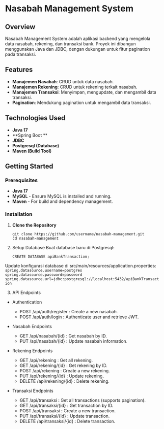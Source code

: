 # Nasabah Management System

## Overview
Nasabah Management System adalah aplikasi backend yang mengelola data nasabah, rekening, dan transaksi bank. Proyek ini dibangun menggunakan Java dan JDBC, dengan dukungan untuk fitur pagination pada transaksi.

## Features
- **Manajemen Nasabah**: CRUD untuk data nasabah.
- **Manajemen Rekening**: CRUD untuk rekening terkait nasabah.
- **Manajemen Transaksi**: Menyimpan, mengupdate, dan mengambil data transaksi.
- **Pagination**: Mendukung pagination untuk mengambil data transaksi.

## Technologies Used
- **Java 17**
- **Spring Boot **
- **JDBC**
- **Postgresql (Database)**
- **Maven (Build Tool)**

## Getting Started

### Prerequisites
- **Java 17**
- **MySQL** - Ensure MySQL is installed and running.
- **Maven** - For build and dependency management.

### Installation

1. **Clone the Repository**
   ```
   git clone https://github.com/username/nasabah-management.git
   cd nasabah-management
    ```
2. Setup Database
Buat database baru di Postgresql:
    ```
    CREATE DATABASE apiBankTransaction;
    ```
Update konfigurasi database di src/main/resources/application.properties:
    ```
    spring.datasource.username=postgres
    spring.datasource.password=password
    spring.datasource.url=jdbc:postgresql://localhost:5432/apiBankTransaction
    ```

3. API Endpoints
- Authentication
  - POST /api/auth/register : Create a new nasabah.
  - POST /api/auth/login : Authenticate user and retrieve JWT.

- Nasabah Endpoints

  - GET /api/nasabah/{id} : Get nasabah by ID.
  - PUT /api/nasabah/{id} : Update nasabah information.

- Rekening Endpoints
    - GET /api/rekening : Get all rekening.
    - GET /api/rekening/{id} : Get rekening by ID.
    - POST /api/rekening : Create a new rekening.
    - PUT /api/rekening/{id} : Update rekening.
    - DELETE /api/rekening/{id} : Delete rekening.

- Transaksi Endpoints
    - GET /api/transaksi : Get all transactions (supports pagination).
    - GET /api/transaksi/{id} : Get transaction by ID.
    - POST /api/transaksi : Create a new transaction.
    - PUT /api/transaksi/{id} : Update transaction.
    - DELETE /api/transaksi/{id} : Delete transaction.



